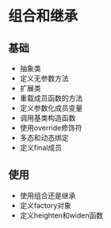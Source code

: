 # 组合和继承

## 基础

- 抽象类
- 定义无参数方法
- 扩展类
- 重载成员函数的方法
- 定义参数化成员变量
- 调用基类构造函数
- 使用override修饰符
- 多态和动态绑定
- 定义final成员

## 使用

- 使用组合还是继承
- 定义factory对象
- 定义heighten和widen函数